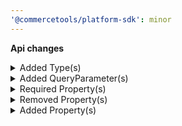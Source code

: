 ```yaml
---
'@commercetools/platform-sdk': minor
---
```


**Api changes**

<details>
<summary>Added Type(s)</summary>

- added type `PaymentTransactionInterfaceIdSetMessage`
- added type `PaymentTransactionInterfaceIdSetMessagePayload`
- added type `PaymentSetTransactionInterfaceIdAction`
- added type `DiscountCombinationMode`
- added type `DiscountsConfiguration`
- added type `ProjectSetDiscountsConfigurationAction`
- added type `SearchFuzzyExpression`
- added type `SearchFuzzyValue`
</details>

<details>
<summary>Added QueryParameter(s)</summary>

- added query parameter `filter[attributes]` to method `get /{projectKey}/product-projections`
- added query parameter `filter[attributes]` to method `get /{projectKey}/product-projections/key={key}`
- added query parameter `filter[attributes]` to method `get /{projectKey}/product-projections/{ID}`
- added query parameter `filter[attributes]` to method `get /{projectKey}/in-store/key={storeKey}/product-projections/key={key}`
- added query parameter `filter[attributes]` to method `get /{projectKey}/in-store/key={storeKey}/product-projections/{ID}`
</details>

<details>
<summary>Required Property(s)</summary>

- changed property `variantSelection` of type `ProductSelectionProductAddedMessage` to be optional
- changed property `variantExclusion` of type `ProductSelectionProductExcludedMessage` to be optional
- changed property `oldVariantExclusion` of type `ProductSelectionVariantExclusionChangedMessage` to be optional
- changed property `newVariantExclusion` of type `ProductSelectionVariantExclusionChangedMessage` to be optional
- changed property `oldVariantSelection` of type `ProductSelectionVariantSelectionChangedMessage` to be optional
- changed property `newVariantSelection` of type `ProductSelectionVariantSelectionChangedMessage` to be optional
- changed property `variantSelection` of type `ProductSelectionProductAddedMessagePayload` to be optional
- changed property `variantExclusion` of type `ProductSelectionProductExcludedMessagePayload` to be optional
- changed property `oldVariantExclusion` of type `ProductSelectionVariantExclusionChangedMessagePayload` to be optional
- changed property `newVariantExclusion` of type `ProductSelectionVariantExclusionChangedMessagePayload` to be optional
- changed property `oldVariantSelection` of type `ProductSelectionVariantSelectionChangedMessagePayload` to be optional
- changed property `newVariantSelection` of type `ProductSelectionVariantSelectionChangedMessagePayload` to be optional
- changed property `startsAt` of type `RecurringOrderDraft` to be optional
</details>

<details>
<summary>Removed Property(s)</summary>

- :warning: removed property `skipConfiguration` from type `RecurringOrderSetOrderSkipConfigurationAction`
</details>

<details>
<summary>Added Property(s)</summary>

- added property `applicationMode` to type `CartDiscountValueRelative`
- added property `applicationMode` to type `CartDiscountValueRelativeDraft`
- added property `interfaceId` to type `MyTransactionDraft`
- added property `interfaceId` to type `Transaction`
- added property `interfaceId` to type `TransactionDraft`
- added property `discounts` to type `Project`
- added property `skipConfigurationInputDraft` to type `RecurringOrderSetOrderSkipConfigurationAction`
</details>
